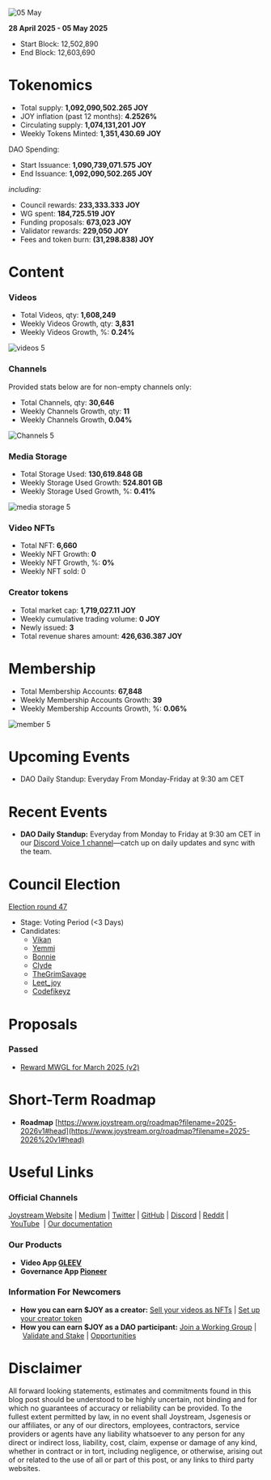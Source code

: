![05 May](https://github.com/user-attachments/assets/72e9a26e-bcdb-44ed-83ea-64bc86994a26)

**28 April 2025 - 05 May 2025**

- Start Block: 12,502,890
- End Block: 12,603,690

# Tokenomics

- Total supply: **1,092,090,502.265 JOY**
- JOY inflation (past 12 months): **4.2526%**
- Circulating supply: **1,074,131,201 JOY**
- Weekly Tokens Minted: **1,351,430.69 JOY**

DAO Spending:

- Start Issuance: **1,090,739,071.575 JOY**
- End Issuance: **1,092,090,502.265 JOY**

*including:*

- Council rewards: **233,333.333 JOY**
- WG spent: **184,725.519 JOY**
- Funding proposals: **673,023 JOY**
- Validator rewards: **229,050 JOY**
- Fees and token burn: **(31,298.838) JOY**

# **Content**

### Videos

- Total Videos, qty: **1,608,249**
- Weekly Videos Growth, qty: **3,831**
- Weekly Videos Growth, %: **0.24%**

![videos 5](https://github.com/user-attachments/assets/6a65e317-ebc7-4bc0-933d-4c41bf6975b0)

### Channels

Provided stats below are for non-empty channels only:

- Total Channels, qty: **30,646**
- Weekly Channels Growth, qty: **11**
- Weekly Channels Growth, **0.04%**

![Channels 5](https://github.com/user-attachments/assets/2680a753-7a0f-410d-83b8-e4d3b34bcef1)

### Media Storage

- Total Storage Used: **130,619.848 GB**
- Weekly Storage Used Growth: **524.801 GB**
- Weekly Storage Used Growth, %: **0.41%**

![media storage 5](https://github.com/user-attachments/assets/80146a7b-9014-4b9f-a188-ab62c431b2a4)

### Video NFTs

- Total NFT: **6,660**
- Weekly NFT Growth: **0**
- Weekly NFT Growth, %: **0%**
- Weekly NFT sold: 0

### Creator tokens

- Total market cap: **1,719,027.11 JOY**
- Weekly cumulative trading volume: **0 JOY**
- Newly issued: **3**
- Total revenue shares amount: **426,636.387 JOY**

# **Membership**

- Total Membership Accounts: **67,848**
- Weekly Membership Accounts Growth: **39**
- Weekly Membership Accounts Growth, %: **0.06%**

![member 5](https://github.com/user-attachments/assets/f77d2698-62d9-4923-a377-58fa8688ad30)

# **Upcoming Events**

- DAO Daily Standup: Everyday From Monday-Friday at 9:30 am CET

# **Recent Events**

- **DAO Daily Standup:** Everyday from Monday to Friday at 9:30 am CET in our [Discord Voice 1 channel](https://discord.gg/NaNzysB5YZ)—catch up on daily updates and sync with the team.

# **Council Election**

[Election round 47](https://pioneerapp.xyz/#/election)

- Stage: Voting Period (<3 Days)
- Candidates:
    - [Vikan](https://pioneerapp.xyz/#/election?candidate=00000077)
    - [Yemmi](https://pioneerapp.xyz/#/election?candidate=00000078)
    - [Bonnie](https://pioneerapp.xyz/#/election?candidate=00000079)
    - [Clyde](https://pioneerapp.xyz/#/election?candidate=0000007a)
    - [TheGrimSavage](https://pioneerapp.xyz/#/election?candidate=0000007c)
    - [Leet_joy](https://pioneerapp.xyz/#/election?candidate=0000007d)
    - [Codefikeyz](https://pioneerapp.xyz/#/election?candidate=0000007e)

# Proposals

### Passed

- [Reward MWGL for March 2025 (v2)](https://pioneerapp.xyz/#/proposals/preview/1124)

# **Short-Term Roadmap**

- **Roadmap** [https://www.joystream.org/roadmap?filename=2025-2026v1#head](https://www.joystream.org/roadmap?filename=2025-2026%20v1#head)

# **Useful Links**

### **Official Channels**

[Joystream Website](https://www.joystream.org/) | [Medium](https://blog.joystream.org/) | [Twitter](https://twitter.com/JoystreamDAO/) | [GitHub](https://github.com/Joystream) | [Discord](https://discord.com/invite/DE9UN3YpRP) | [Reddit](https://www.reddit.com/r/joystream_dao/) | [YouTube](https://www.youtube.com/@joystream8627)  | [Our documentation](https://handbook.joystream.org/)

### **Our Products**

- **Video App [GLEEV](https://gleev.xyz/)**
- **Governance App [Pioneer](https://pioneerapp.xyz/)**

### **Information For Newcomers**

- **How you can earn $JOY as a creator:** [Sell your videos as NFTs](https://www.joystream.org/ru/#video-nfts) | [Set up your creator token](https://www.joystream.org/ru/#creator-tokens)
- **How you can earn $JOY as a DAO participant:** [Join a Working Group](https://pioneerapp.xyz/#/working-groups/openings) | [Validate and Stake](https://handbook.joystream.org/system/nomination) | [Opportunities](https://discord.com/channels/811216481340751934/1119240044830527529)

# **Disclaimer**

All forward looking statements, estimates and commitments found in this blog post should be understood to be highly uncertain, not binding and for which no guarantees of accuracy or reliability can be provided. To the fullest extent permitted by law, in no event shall Joystream, Jsgenesis or our affiliates, or any of our directors, employees, contractors, service providers or agents have any liability whatsoever to any person for any direct or indirect loss, liability, cost, claim, expense or damage of any kind, whether in contract or in tort, including negligence, or otherwise, arising out of or related to the use of all or part of this post, or any links to third party websites.
